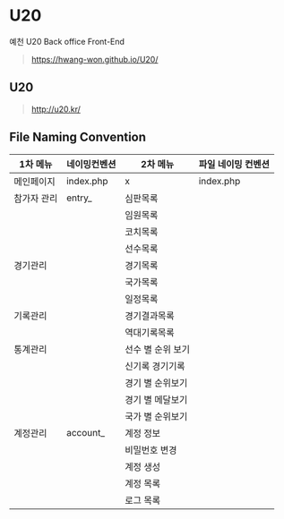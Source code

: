 # U20

예천 U20 Back office Front-End

> https://hwang-won.github.io/U20/

## U20

> http://u20.kr/

## File Naming Convention

| 1차 메뉴    | 네이밍컨벤션 | 2차 메뉴          | 파일 네이밍 컨벤션 |
| ----------- | ------------ | ----------------- | ------------------ |
| 메인페이지  | index.php    | x                 | index.php          |
| 참가자 관리 | entry_      | 심판목록          |                    |
|             |              | 임원목록          |                    |
|             |              | 코치목록          |                    |
|             |              | 선수목록          |                    |
| 경기관리    |              | 경기목록          |                    |
|             |              | 국가목록          |                    |
|             |              | 일정목록          |                    |
| 기록관리    |              | 경기결과목록      |                    |
|             |              | 역대기록목록      |                    |
| 통계관리    |              | 선수 별 순위 보기 |                    |
|             |              | 신기록 경기기록   |                    |
|             |              | 경기 별 순위보기  |                    |
|             |              | 경기 별 메달보기  |                    |
|             |              | 국가 별 순위보기  |                    |
| 계정관리    | account_     | 계정 정보        |                    |
|             |              | 비밀번호 변경    |                    |
|             |              | 계정 생성        |                    |
|             |              | 계정 목록        |                    |
|             |              | 로그 목록        |                    |
